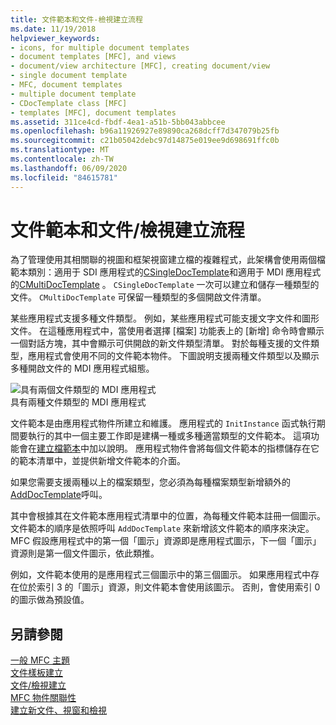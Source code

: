 ```yaml
---
title: 文件範本和文件-檢視建立流程
ms.date: 11/19/2018
helpviewer_keywords:
- icons, for multiple document templates
- document templates [MFC], and views
- document/view architecture [MFC], creating document/view
- single document template
- MFC, document templates
- multiple document template
- CDocTemplate class [MFC]
- templates [MFC], document templates
ms.assetid: 311ce4cd-fbdf-4ea1-a51b-5bb043abbcee
ms.openlocfilehash: b96a11926927e89890ca268dcff7d347079b25fb
ms.sourcegitcommit: c21b05042debc97d14875e019ee9d698691ffc0b
ms.translationtype: MT
ms.contentlocale: zh-TW
ms.lasthandoff: 06/09/2020
ms.locfileid: "84615781"
---
```

# <a name="document-templates-and-the-documentview-creation-process"></a>文件範本和文件/檢視建立流程

為了管理使用其相關聯的視圖和框架視窗建立檔的複雜程式，此架構會使用兩個檔範本類別：適用于 SDI 應用程式的[CSingleDocTemplate](reference/csingledoctemplate-class.md)和適用于 MDI 應用程式的[CMultiDocTemplate](reference/cmultidoctemplate-class.md) 。 `CSingleDocTemplate` 一次可以建立和儲存一種類型的文件。 `CMultiDocTemplate` 可保留一種類型的多個開啟文件清單。

某些應用程式支援多種文件類型。 例如，某些應用程式可能支援文字文件和圖形文件。 在這種應用程式中，當使用者選擇 [檔案] 功能表上的 [新增] 命令時會顯示一個對話方塊，其中會顯示可供開啟的新文件類型清單。 對於每種支援的文件類型，應用程式會使用不同的文件範本物件。 下圖說明支援兩種文件類型以及顯示多種開啟文件的 MDI 應用程式組態。

![具有兩個文件類型的 MDI 應用程式](../mfc/media/vc387h1.gif "具有兩個文件類型的 MDI 應用程式") <br/>
具有兩種文件類型的 MDI 應用程式

文件範本是由應用程式物件所建立和維護。 應用程式的 `InitInstance` 函式執行期間要執行的其中一個主要工作即是建構一種或多種適當類型的文件範本。 這項功能會在[建立檔範本](document-template-creation.md)中加以說明。 應用程式物件會將每個文件範本的指標儲存在它的範本清單中，並提供新增文件範本的介面。

如果您需要支援兩種以上的檔案類型，您必須為每種檔案類型新增額外的[AddDocTemplate](reference/cwinapp-class.md#adddoctemplate)呼叫。

其中會根據其在文件範本應用程式清單中的位置，為每種文件範本註冊一個圖示。 文件範本的順序是依照呼叫 `AddDocTemplate` 來新增該文件範本的順序來決定。 MFC 假設應用程式中的第一個「圖示」資源即是應用程式圖示，下一個「圖示」資源則是第一個文件圖示，依此類推。

例如，文件範本使用的是應用程式三個圖示中的第三個圖示。 如果應用程式中存在位於索引 3 的「圖示」資源，則文件範本會使用該圖示。 否則，會使用索引 0 的圖示做為預設值。

## <a name="see-also"></a>另請參閱

[一般 MFC 主題](general-mfc-topics.md)<br/>
[文件樣板建立](document-template-creation.md)<br/>
[文件/檢視建立](document-view-creation.md)<br/>
[MFC 物件關聯性](relationships-among-mfc-objects.md)<br/>
[建立新文件、視窗和檢視](creating-new-documents-windows-and-views.md)
